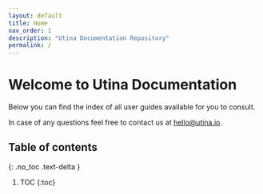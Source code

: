 ```yaml
---
layout: default
title: Home
nav_order: 1
description: "Utina Documentation Repository"
permalink: /
---
```


# Welcome to Utina Documentation

Below you can find the index of all user guides available for you to consult.

In case of any questions feel free to contact us at [hello@utina.io](mailto:hello@utina.io).

## Table of contents
{: .no_toc .text-delta }

1. TOC
{:toc}


